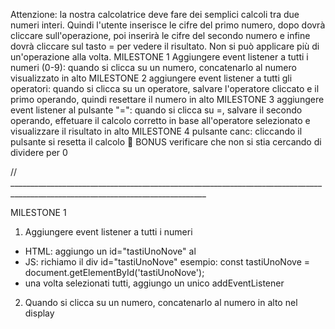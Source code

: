 Attenzione: la nostra calcolatrice deve fare dei semplici calcoli tra due numeri interi. Quindi l'utente inserisce le cifre del primo numero, dopo dovrà cliccare sull'operazione, poi inserirà le cifre del secondo numero e infine dovrà cliccare sul tasto = per vedere il risultato. Non si può applicare più di un'operazione alla volta.
MILESTONE 1
Aggiungere event listener a tutti i numeri (0-9): quando si clicca su un numero, concatenarlo al numero visualizzato in alto
MILESTONE 2
aggiungere event listener a tutti gli operatori: quando si clicca su un operatore, salvare l'operatore cliccato e il primo operando, quindi resettare il numero in alto
MILESTONE 3
aggiungere event listener al pulsante "=": quando si clicca su =, salvare il secondo operando, effetuare il calcolo corretto in base all'operatore selezionato e visualizzare il risultato in alto
MILESTONE 4
pulsante canc: cliccando il pulsante si resetta il calcolo
:star2: BONUS
verificare che non si stia cercando di dividere per 0

// _______________________________________________________________________________________________________________________________


MILESTONE 1
1) Aggiungere event listener a tutti i numeri

- HTML: aggiungo un id="tastiUnoNove" al <div class row numbers>
- JS: richiamo il div id="tastiUnoNove"
    esempio: const tastiUnoNove = document.getElementById('tastiUnoNove');
- una volta selezionati tutti, aggiungo un unico addEventListener



2) Quando si clicca su un numero, concatenarlo al numero in alto nel display